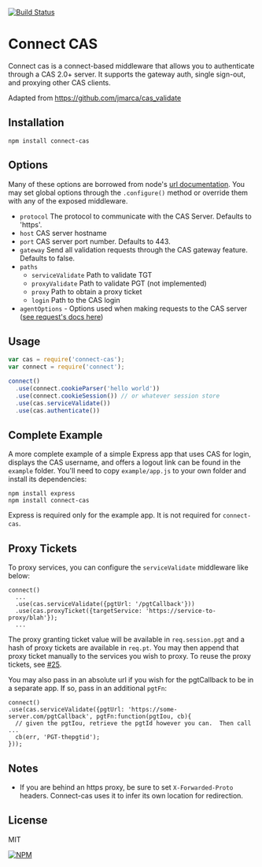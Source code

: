 [![Build Status](https://travis-ci.org/AceMetrix/connect-cas.svg)](https://travis-ci.org/AceMetrix/connect-cas)

# Connect CAS

Connect cas is a connect-based middleware that allows you to authenticate through a CAS 2.0+ server.  It supports the gateway auth, single sign-out, and proxying other CAS clients.

Adapted from https://github.com/jmarca/cas_validate

## Installation

    npm install connect-cas

## Options

Many of these options are borrowed from node's [url documentation](http://nodejs.org/api/url.html).  You may set global options through the `.configure()` method or override them with any of the exposed middleware.

  - `protocol` The protocol to communicate with the CAS Server.  Defaults to 'https'.
  - `host` CAS server hostname
  - `port` CAS server port number.  Defaults to 443.
  - `gateway` Send all validation requests through the CAS gateway feature.  Defaults to false.
  - `paths`
    - `serviceValidate` Path to validate TGT
    - `proxyValidate` Path to validate PGT (not implemented)
    - `proxy` Path to obtain a proxy ticket
    - `login` Path to the CAS login
  - `agentOptions` - Options used when making requests to the CAS server ([see request's docs here](https://www.npmjs.com/package/request#using-optionsagentoptions))

## Usage

```javascript
var cas = require('connect-cas');
var connect = require('connect');

connect()
  .use(connect.cookieParser('hello world'))
  .use(connect.cookieSession()) // or whatever session store
  .use(cas.serviceValidate())
  .use(cas.authenticate())
```

## Complete Example

A more complete example of a simple Express app that uses CAS for login, displays the CAS username, and offers a logout link can be found in the `example` folder. You'll need to copy `example/app.js` to your own folder and install its dependencies:

    npm install express
    npm install connect-cas

Express is required only for the example app. It is not required for `connect-cas`.

## Proxy Tickets

To proxy services, you can configure the `serviceValidate` middleware like below:

```
connect()
  ...
  .use(cas.serviceValidate({pgtUrl: '/pgtCallback'}))
  .use(cas.proxyTicket({targetService: 'https://service-to-proxy/blah'});
  ...
```

The proxy granting ticket value will be available in `req.session.pgt` and a hash of proxy tickets are available in `req.pt`.  You may then append that proxy ticket manually to the services you wish to proxy.  To reuse the proxy tickets, see [#25](https://github.com/AceMetrix/connect-cas/issues/25).

You may also pass in an absolute url if you wish for the pgtCallback to be in a separate app.  If so, pass in an additional `pgtFn`:

```
connect()
.use(cas.serviceValidate({pgtUrl: 'https://some-server.com/pgtCallback', pgtFn:function(pgtIou, cb){
  // given the pgtIou, retrieve the pgtId however you can.  Then call ...
  cb(err, 'PGT-thepgtid');
}));
```

## Notes
- If you are behind an https proxy, be sure to set `X-Forwarded-Proto` headers. Connect-cas uses it to infer its own location for redirection.

## License

  MIT

[![NPM](https://nodei.co/npm/connect-cas.png)](https://nodei.co/npm/connect-cas/)
